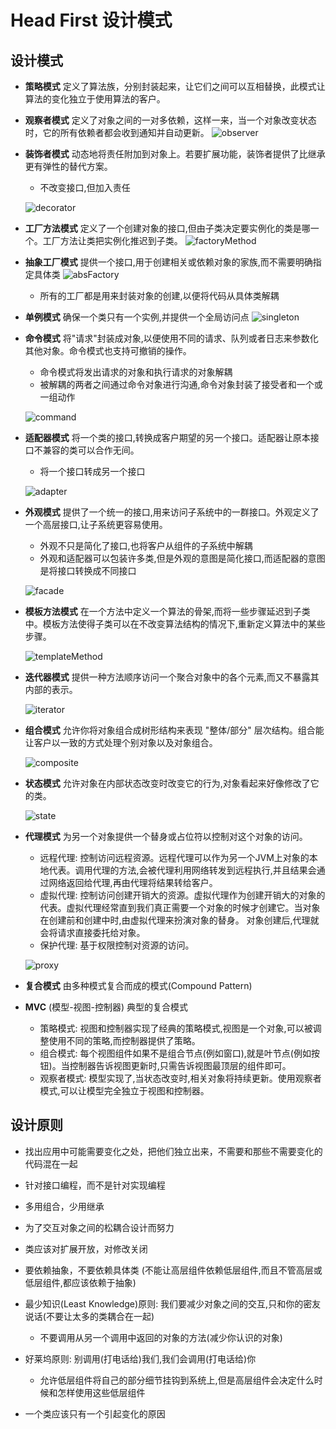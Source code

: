 # Head First 设计模式

## 设计模式

- **策略模式** 定义了算法族，分别封装起来，让它们之间可以互相替换，此模式让算法的变化独立于使用算法的客户。

- **观察者模式** 定义了对象之间的一对多依赖，这样一来，当一个对象改变状态时，它的所有依赖者都会收到通知并自动更新。
![observer](http://note.youdao.com/yws/public/resource/d5272cb82a3d24975b3a1798e08f0c43/xmlnote/WEBRESOURCE6093b84e2a557e5f6a7392513782d08e/1723)

- **装饰者模式** 动态地将责任附加到对象上。若要扩展功能，装饰者提供了比继承更有弹性的替代方案。

    - 不改变接口,但加入责任

    ![decorator](http://note.youdao.com/yws/public/resource/d5272cb82a3d24975b3a1798e08f0c43/xmlnote/WEBRESOURCEe18537b3d0a3a8f9a4152bd941d5e496/1725)

- **工厂方法模式** 定义了一个创建对象的接口,但由子类决定要实例化的类是哪一个。工厂方法让类把实例化推迟到子类。
![factoryMethod](http://note.youdao.com/yws/public/resource/d5272cb82a3d24975b3a1798e08f0c43/xmlnote/WEBRESOURCEdc90c73693c9d6c4eddad2bf67ad2188/1717)

- **抽象工厂模式** 提供一个接口,用于创建相关或依赖对象的家族,而不需要明确指定具体类
![absFactory](http://note.youdao.com/yws/public/resource/d5272cb82a3d24975b3a1798e08f0c43/xmlnote/WEBRESOURCE9772fc9950a73f76aa20456de90bbf1c/1720)

    - 所有的工厂都是用来封装对象的创建,以便将代码从具体类解耦

- **单例模式** 确保一个类只有一个实例,并提供一个全局访问点
![singleton](http://note.youdao.com/yws/public/resource/d5272cb82a3d24975b3a1798e08f0c43/xmlnote/WEBRESOURCE193d5f5faa6f3dba521899b39f804a70/1728)

- **命令模式** 将"请求"封装成对象,以便使用不同的请求、队列或者日志来参数化其他对象。命令模式也支持可撤销的操作。

    - 命令模式将发出请求的对象和执行请求的对象解耦
    - 被解耦的两者之间通过命令对象进行沟通,命令对象封装了接受者和一个或一组动作

    ![command](http://note.youdao.com/yws/public/resource/d5272cb82a3d24975b3a1798e08f0c43/xmlnote/WEBRESOURCEeba73f358486584a40d43099d3db9443/1730)

- **适配器模式** 将一个类的接口,转换成客户期望的另一个接口。适配器让原本接口不兼容的类可以合作无间。

    - 将一个接口转成另一个接口

    ![adapter](http://note.youdao.com/yws/public/resource/d5272cb82a3d24975b3a1798e08f0c43/xmlnote/WEBRESOURCE97feb03a8bc50b24c0c97a691cc48d68/1733)

- **外观模式** 提供了一个统一的接口,用来访问子系统中的一群接口。外观定义了一个高层接口,让子系统更容易使用。

    - 外观不只是简化了接口,也将客户从组件的子系统中解耦
    - 外观和适配器可以包装许多类,但是外观的意图是简化接口,而适配器的意图是将接口转换成不同接口

    ![facade](http://note.youdao.com/yws/public/resource/d5272cb82a3d24975b3a1798e08f0c43/xmlnote/WEBRESOURCEab4a45cf1753c2b1e47960f7685f7859/1734)

- **模板方法模式** 在一个方法中定义一个算法的骨架,而将一些步骤延迟到子类中。模板方法使得子类可以在不改变算法结构的情况下,重新定义算法中的某些步骤。

    ![templateMethod](http://note.youdao.com/yws/public/resource/d5272cb82a3d24975b3a1798e08f0c43/xmlnote/WEBRESOURCEcad1527160fb6f53c04943a5500c6402/1736)

- **迭代器模式** 提供一种方法顺序访问一个聚合对象中的各个元素,而又不暴露其内部的表示。

    ![iterator](http://note.youdao.com/yws/public/resource/d5272cb82a3d24975b3a1798e08f0c43/xmlnote/WEBRESOURCE889bae7dee730a718a0cda75a540fbf7/1740)

- **组合模式** 允许你将对象组合成树形结构来表现 "整体/部分" 层次结构。组合能让客户以一致的方式处理个别对象以及对象组合。

    ![composite](http://note.youdao.com/yws/public/resource/d5272cb82a3d24975b3a1798e08f0c43/xmlnote/WEBRESOURCEd542f114f1dc45a834230cf3fdeeae41/1739)

- **状态模式** 允许对象在内部状态改变时改变它的行为,对象看起来好像修改了它的类。

    ![state](http://note.youdao.com/yws/public/resource/d5272cb82a3d24975b3a1798e08f0c43/xmlnote/WEBRESOURCE947ba275f82dc77884e86f5497d4cefa/1791)

- **代理模式** 为另一个对象提供一个替身或占位符以控制对这个对象的访问。

    - 远程代理: 控制访问远程资源。远程代理可以作为另一个JVM上对象的本地代表。调用代理的方法,会被代理利用网络转发到远程执行,并且结果会通过网络返回给代理,再由代理将结果转给客户。
    - 虚拟代理: 控制访问创建开销大的资源。虚拟代理作为创建开销大的对象的代表。虚拟代理经常直到我们真正需要一个对象的时候才创建它。当对象在创建前和创建中时,由虚拟代理来扮演对象的替身。
    对象创建后,代理就会将请求直接委托给对象。
    - 保护代理: 基于权限控制对资源的访问。

    ![proxy](http://note.youdao.com/yws/public/resource/d5272cb82a3d24975b3a1798e08f0c43/xmlnote/WEBRESOURCE05a2c4a152043d227adc54a4b9bb3069/1794)

- **复合模式** 由多种模式复合而成的模式(Compound Pattern)

- **MVC** (模型-视图-控制器) 典型的复合模式

    - 策略模式: 视图和控制器实现了经典的策略模式,视图是一个对象,可以被调整使用不同的策略,而控制器提供了策略。
    - 组合模式: 每个视图组件如果不是组合节点(例如窗口),就是叶节点(例如按钮)。当控制器告诉视图更新时,只需告诉视图最顶层的组件即可。
    - 观察者模式: 模型实现了,当状态改变时,相关对象将持续更新。使用观察者模式,可以让模型完全独立于视图和控制器。

## 设计原则

- 找出应用中可能需要变化之处，把他们独立出来，不需要和那些不需要变化的代码混在一起

- 针对接口编程，而不是针对实现编程

- 多用组合，少用继承

- 为了交互对象之间的松耦合设计而努力

- 类应该对扩展开放，对修改关闭

- 要依赖抽象，不要依赖具体类 (不能让高层组件依赖低层组件,而且不管高层或低层组件,都应该依赖于抽象)

- 最少知识(Least Knowledge)原则: 我们要减少对象之间的交互,只和你的密友说话(不要让太多的类耦合在一起)
    - 不要调用从另一个调用中返回的对象的方法(减少你认识的对象)

- 好莱坞原则: 别调用(打电话给)我们,我们会调用(打电话给)你
    - 允许低层组件将自己的部分细节挂钩到系统上,但是高层组件会决定什么时候和怎样使用这些低层组件

- 一个类应该只有一个引起变化的原因








